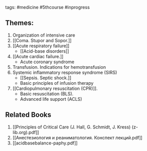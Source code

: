 tags: #medicine #5thcourse #inprogress

## Themes:
1. Organization of intensive care
2. [[Coma. Stupor and Sopor.]]
3. [[Acute respiratory failure]]
	- [[Acid-base disorders]]
4. [[Acute cardiac failure.]]
	- Acute coronary syndrome
5. Transfusion. Indications for hemotransfusion
6. Systemic inflammatory response syndrome (SIRS)
	- [[Sepsis. Septic shock.]]
	- Basic principles of infusion therapy
7. [[Cardiopulmonary resuscitation (CPR)]]. 
	 - Basic resuscitation (BLS). 
	 - Advanced life support (ACLS)

## Related Books
1. [[Principles of Critical Care (J. Hall, G. Schmidt, J. Kress) (z-lib.org).pdf]]
2. [[Анестезиология и реаниматология. Конспект лекций.pdf]]
3. [[acidbasebalance-paphy.pdf]]
